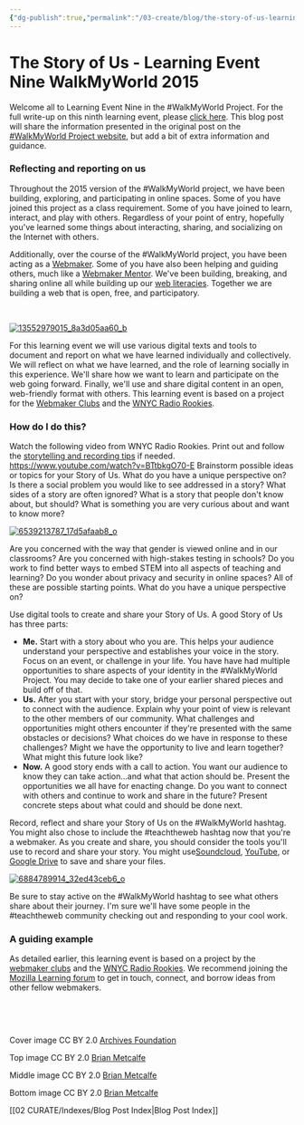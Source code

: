 ```yaml
---
{"dg-publish":true,"permalink":"/03-create/blog/the-story-of-us-learning-event-nine-walk-my-world-2015/","title":"The Story of Us - Learning Event Nine #WalkMyWorld 2015","tags":["walkmyworld"]}
---
```


# The Story of Us - Learning Event Nine WalkMyWorld 2015

Welcome all to Learning Event Nine in the #WalkMyWorld Project. For the full write-up on this ninth learning event, please [click here](https://sites.google.com/site/walkmyworldproject/2015-learning-events/story-of-us). This blog post will share the information presented in the original post on the [#WalkMyWorld Project website](https://sites.google.com/site/walkmyworldproject/), but add a bit of extra information and guidance.

### Reflecting and reporting on us

Throughout the 2015 version of the #WalkMyWorld project, we have been building, exploring, and participating in online spaces. Some of you have joined this project as a class requirement. Some of you have joined to learn, interact, and play with others. Regardless of your point of entry, hopefully you've learned some things about interacting, sharing, and socializing on the Internet with others.

Additionally, over the course of the #WalkMyWorld project, you have been acting as a [Webmaker](https://webmaker.org/en-US/about). Some of you have also been helping and guiding others, much like a [Webmaker Mentor](https://webmaker.org/en-US/mentor). We've been building, breaking, and sharing online all while building up our [web literacies](https://webmaker.org/en-US/resources). Together we are building a web that is open, free, and participatory.

 

[![13552979015_8a3d05aa60_b](images/13552979015_8a3d05aa60_b-300x225.jpg)](http://wiobyrne.com/wp-content/uploads/2015/03/13552979015_8a3d05aa60_b.jpg)

For this learning event we will use various digital texts and tools to document and report on what we have learned individually and collectively. We will reflect on what we have learned, and the role of learning socially in this experience. We'll share how we want to learn and participate on the web going forward. Finally, we'll use and share digital content in an open, web-friendly format with others. This learning event is based on a project for the [Webmaker Clubs](http:/http://mozilla.github.io/webmaker-curriculum/WebLiteracyBasics-I/session03-storyofus.html/) and the [WNYC Radio Rookies](http://https://radiorookies.makes.org/thimble/diy-toolkit-how-to-report-your-own-story).

### How do I do this?

Watch the following video from WNYC Radio Rookies. Print out and follow the [storytelling and recording tips](http://www.wnyc.org/story/diy-radio-rookies-toolkit/) if needed. https://www.youtube.com/watch?v=BTtbkgO70-E Brainstorm possible ideas or topics for your Story of Us. What do you have a unique perspective on? Is there a social problem you would like to see addressed in a story? What sides of a story are often ignored? What is a story that people don't know about, but should? What is something you are very curious about and want to know more?

[![6539213787_17d5afaab8_o](images/6539213787_17d5afaab8_o-300x225.png)](http://wiobyrne.com/wp-content/uploads/2015/03/6539213787_17d5afaab8_o.png)

Are you concerned with the way that gender is viewed online and in our classrooms? Are you concerned with high-stakes testing in schools? Do you work to find better ways to embed STEM into all aspects of teaching and learning? Do you wonder about privacy and security in online spaces? All of these are possible starting points. What do you have a unique perspective on?

Use digital tools to create and share your Story of Us. A good Story of Us has three parts:

- **Me.** Start with a story about who you are. This helps your audience understand your perspective and establishes your voice in the story. Focus on an event, or challenge in your life. You have have had multiple opportunities to share aspects of your identity in the #WalkMyWorld Project. You may decide to take one of your earlier shared pieces and build off of that.
- **Us.** After you start with your story, bridge your personal perspective out to connect with the audience. Explain why your point of view is relevant to the other members of our community. What challenges and opportunities might others encounter if they're presented with the same obstacles or decisions? What choices do we have in response to these challenges? Might we have the opportunity to live and learn together? What might this future look like?
- **Now.** A good story ends with a call to action. You want our audience to know they can take action...and what that action should be. Present the opportunities we all have for enacting change. Do you want to connect with others and continue to work and share in the future? Present concrete steps about what could and should be done next.

Record, reflect and share your Story of Us on the #WalkMyWorld hashtag. You might also chose to include the #teachtheweb hashtag now that you're a webmaker. As you create and share, you should consider the tools you'll use to record and share your story. You might use[Soundcloud](https://soundcloud.com/), [YouTube](https://www.youtube.com/), or [Google Drive](https://www.google.com/drive/) to save and share your files.

[![6884789914_32ed43ceb6_o](images/6884789914_32ed43ceb6_o-300x225.jpg)](http://wiobyrne.com/wp-content/uploads/2015/03/6884789914_32ed43ceb6_o.jpg)

Be sure to stay active on the #WalkMyWorld hashtag to see what others share about their journey. I'm sure we'll have some people in the #teachtheweb community checking out and responding to your cool work.

### A guiding example

As detailed earlier, this learning event is based on a project by the [webmaker clubs](http://mozilla.github.io/webmaker-curriculum/WebLiteracyBasics-I/session03-storyofus.html) and the [WNYC Radio Rookies](https://radiorookies.makes.org/thimble/diy-toolkit-how-to-report-your-own-story). We recommend joining the [Mozilla Learning forum](http://discourse.webmaker.org/category/clubs) to get in touch, connect, and borrow ideas from other fellow webmakers.

 

 

Cover image CC BY 2.0 [Archives Foundation](https://www.flickr.com/photos/100288576@N04/9517852418/in/photolist-fv4tVL-ab5j3f-nDhSYc-51EL6-4QYnHh-6FdJe5-aXySvR-gjnf7k-9kyfFi-5C3YYT-cbPcMJ-6F9B3K-6F9BvP-6F9A9k-5CjzYG-4BG6HS-fLf3V9-5C8xV1-dsBcNN-nVpVyv-5C8DQL-7neycW-bUrYuD-2ytqrY-pV82L9-7idpE4-4mgWpb-bWUvvH-eaatX6-bywg4v-5wj4Eo-4Rpoxa-9aXkaZ-nDmY9L-nVudoJ-f8uJjx-N2oDk-drFZ9R-7M1kdJ-8hMGiM-8hMqZM-8hNHen-8hRBE7-8hQZtw-8hRSLY-8hR2Y3-8hRwc7-8hRDTd-8hMUCc-8hQKpW)

Top image CC BY 2.0 [Brian Metcalfe](https://www.flickr.com/photos/life-long-learners/13552979015)

Middle image CC BY 2.0 [Brian Metcalfe](https://www.flickr.com/photos/life-long-learners/6539213787/)

Bottom image CC BY 2.0 [Brian Metcalfe](https://www.flickr.com/photos/life-long-learners/6884789914/)

[[02 CURATE/Indexes/Blog Post Index\|Blog Post Index]]